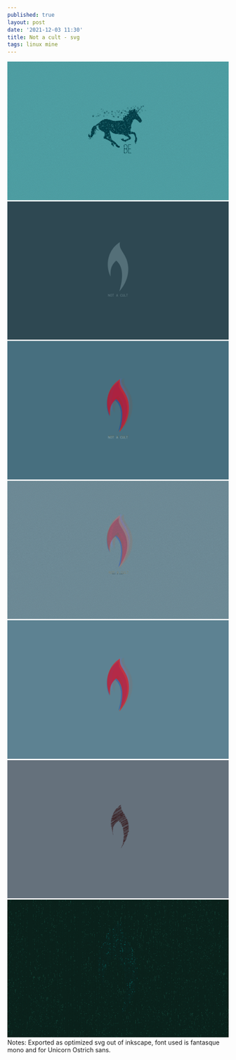 ```yaml
---
published: true
layout: post
date: '2021-12-03 11:30'
title: Not a cult - svg
tags: linux mine 
---
```

[![matrix](/media/notACult_unicorn4_opt.svg)](/media/notACult_unicorn4_opt.svg)  
[![Not a cult](/media/notACult_opt.svg)](/media/notACult_opt.svg)  
[![Not a cult4](/media/notACult4_opt.svg)](/media/notACult4_opt.svg)  
[![Not a cult6](/media/notACult6_opt.svg) ](/media/notACult6_opt.svg)  
[![Not a cult8 clean](/media/notACult8_opt.svg)](/media/notACult8_opt.svg)  
[![Not a cult16 scribble](/media/notACult16f.svg)](/media/notACult16f.svg)  
[![matrix](/media/notACult_matrix3_opt_thumb.png)](/media/notACult_matrix3_opt.svg)  
Notes: Exported as optimized svg out of inkscape, font used is fantasque mono and for Unicorn Ostrich sans.
